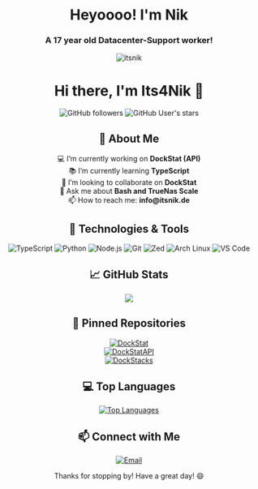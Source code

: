 <h1 align="center">Heyoooo! I'm Nik</h1>
<h3 align="center">A 17 year old Datacenter-Support worker!</h3>
<p align="center"> <img src="https://komarev.com/ghpvc/?username=itsnik&label=Profile%20views&color=0e75b6&style=flat" alt="itsnik" /> </p>
<h1 align="center">Hi there, I'm Its4Nik 👋</h1>

<p align="center">
  <img src="https://img.shields.io/github/followers/Its4Nik?style=social" alt="GitHub followers">
  <img src="https://img.shields.io/github/stars/Its4Nik?style=social" alt="GitHub User's stars">
</p>

<h2 align="center">🌟 About Me</h2>

<p align="center">
  💻 I’m currently working on <b>DockStat (API)</b><br>
  📚 I’m currently learning <b>TypeScript</b><br>
  👯 I’m looking to collaborate on <b>DockStat</b><br>
  💬 Ask me about <b>Bash and TrueNas Scale</b><br>
  📫 How to reach me: <b>info@itsnik.de</b><br>
</p>

<h2 align="center">🔧 Technologies & Tools</h2>

<p align="center">
  <img src="https://img.shields.io/badge/-TypeScript-black?style=flat-square&logo=typescript" alt="TypeScript">
  <img src="https://img.shields.io/badge/-Python-black?style=flat-square&logo=python" alt="Python">
  <img src="https://img.shields.io/badge/-Node.js-black?style=flat-square&logo=node.js" alt="Node.js">
  <img src="https://img.shields.io/badge/-Git-black?style=flat-square&logo=git" alt="Git">
  <img src="https://img.shields.io/badge/-Zed-black?style=flat-square&logo=zed" alt="Zed">
  <img src="https://img.shields.io/badge/-Arch%20Linux-black?style=flat-square&logo=arch-linux" alt="Arch Linux">
  <img src="https://img.shields.io/badge/-VS%20Code-black?style=flat-square&logo=visual-studio-code" alt="VS Code">
</p>

<h2 align="center">📈 GitHub Stats</h2>

<p align="center">
<picture>
  <source
    srcset="https://github-readme-stats.vercel.app/api?username=its4nik&show_icons=true&theme=holi"
    media="(prefers-color-scheme: dark)"
  />
  <source
    srcset="https://github-readme-stats.vercel.app/api?username=its4nik&show_icons=true"
    media="(prefers-color-scheme: light), (prefers-color-scheme: no-preference)"
  />
  <img src="https://github-readme-stats.vercel.app/api?username=anuraghazra&show_icons=true" />
</picture>
</p>

<h2 align="center">📌 Pinned Repositories</h2>

<div align="center">
  <a href="https://github.com/its4nik/dockstat">
    <img src="https://github-readme-stats.vercel.app/api/pin/?username=its4nik&repo=DockStat&theme=holi" alt="DockStat">
  </a>
  <br />
  <a href="https://github.com/its4nik/dockstatapi">
    <img src="https://github-readme-stats.vercel.app/api/pin/?username=its4nik&repo=DockStatAPI&theme=holi" alt="DockStatAPI">
  </a>
  <br />
  <a href="https://github.com/its4nik/DockStacks">
    <img src="https://github-readme-stats.vercel.app/api/pin/?username=its4nik&repo=DockStacks&theme=holi" alt="DockStacks">
  </a>
</div>

<h2 align="center">💻 Top Languages</h2>

<div align="center">
  <a href="https://github.com/anuraghazra/github-readme-stats">
    <img src="https://github-readme-stats.vercel.app/api/top-langs/?username=its4nik&layout=compact&theme=holi" alt="Top Languages">
  </a>
</div>

<h2 align="center">📫 Connect with Me</h2>

<p align="center">
  <a href="mailto:info@itsnik.de">
    <img src="https://img.shields.io/badge/-Email-black?style=flat-square&logo=gmail" alt="Email">
  </a>
</p>

<p align="center">Thanks for stopping by! Have a great day! 😄</p>
